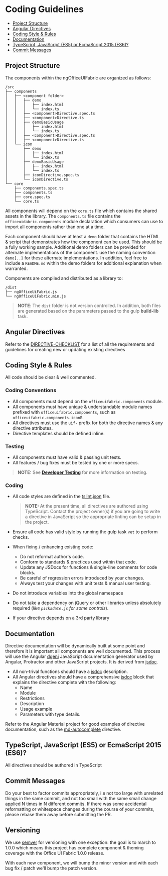 # Coding Guidelines

- [Project Structure](#project-structure)
- [Angular Directives](#angular-directives)
- [Coding Style & Rules](#coding-style--rules)
- [Documentation](#documentation)
- [TypeScript, JavaScript (ES5) or EcmaScript 2015 (ES6)?](#typescript-javascript-es5-or-ecmascript-2015-es6)
- [Commit Messages](#commit-messages)

## Project Structure

The components within the ngOfficeUIFabric are organized as follows:

```
/src
├── components
│   ├── <component folder>
│   │   ├── demo
│   │   │   ├── index.html
│   │   │   └── index.ts
│   │   ├── <component>Directive.spec.ts
│   │   ├── <component>Directive.ts
│   │   ├── demoBasicUsage
│   │   │   ├── index.html
│   │   │   └── index.ts
│   │   ├── <component>Directive.spec.ts
│   │   ├── <component>Directive.ts
│   └── icon
│       ├── demo
│       │   ├── index.html
│       │   └── index.ts
│       ├── demoBasicUsage
│       │   ├── index.html
│       │   └── index.ts
│       ├── iconDirective.spec.ts
│       └── iconDirective.ts
└── core
    ├── components.spec.ts
    ├── components.ts
    ├── core.spec.ts
    └── core.ts
```

All components will depend on the `core.ts` file which contains the shared assets in the library. The `components.ts` file contains the `officeuidabric.components` module declaration which consumers can use to import all components rather than one at a time.

Each component should have at least a `demo` folder that contains the HTML & script that demonstrates how the component can be used. This should be a fully working sample. Additional demo folders can be provided for alternate implementations of the component. use the naming convention `demo[..]` for these alternate implementations. In addition, feel free to include a `README.md` within the demo folders for additional explanation when warranted.

Components are compiled and distributed as a library to:

```
/dist
├── ngOfficeUiFabric.js
└── ngOfficeUiFabric.min.js
```

> **NOTE**: The `dist` folder is not version controlled. In addition, both files are generated based on the parameters passed to the gulp **build-lib** task.

## Angular Directives

Refer to the [DIRECTIVE-CHECKLIST](DIRECTIVE-CHECKLIST.md) for a list of all the requirements and guidelines for creating new or updating existing directives

## Coding Style & Rules

All code should be clear & well commented.

### Coding Conventions
- All components must depend on the `officeuifabric.components` module.
- All components must have unique & understandable module names prefixed with `officeuifabric.components`, such as `officeuifabric.components.iconß`.
- All directives must use the `uif-` prefix for both the directive names & any directive attributes.
- Directive templates should be defined inline.

### Testing

- All components must have valid & passing unit tests.
- All features / bug fixes must be tested by one or more specs.

> **NOTE:** See **[Developer Testing](TESTING.md)** for more information on testing.

### Coding

- All code styles are defined in the [tslint.json](https://github.com/ngOfficeUIFabric/ng-officeuifabric/blob/master/tslint.json) file. 

  > **NOTE:** At the present time, all directives are authored using TypeScript. Contact the project owner(s) if you are going to write a directive in JavaScript so the appropriate linting can be setup in the project.

- Ensure all code has valid style by running the gulp task `vet` to perform checks.
- When fixing / enhancing existing code:
  - Do not reformat author's code.
  - Conform to standards & practices used within that code.
  - Update any JSDocs for functions & single-line comments for code blocks.
  - Be careful of regression errors introduced by your changes.
  - Always test your changes with unit tests & manual user testing.
- Do not introduce variables into the global namespace
- Do not take a dependency on jQuery or other libraries unless absolutely required (*like `pickadate.js` for some controls*).
- If your directive depends on a 3rd party library

## Documentation

Directive documentation will be dynamically built at some point and therefore it is important all components are well documented. This process will use the Angular [dgeni](https://github.com/angular/dgeni) JavaScript documentation generator used by Angular, Protractor and other JavaScript projects. It is derived from [jsdoc](http://usejsdoc.org/). 

- All non-trival functions should have a [jsdoc](http://usejsdoc.org/) description.
- All Angular directives should have a comprehensive [jsdoc](http://usejsdoc.org/) block that explains the directive complete with the following:
  - Name
  - Module
  - Restrictions
  - Description
  - Usage example
  - Parameters with type details.

Refer to the Angular Material project for good examples of directive documentation, such as the [md-autocomplete](https://github.com/angular/material/blob/master/src/components/autocomplete/js/autocompleteDirective.js) directive.

## TypeScript, JavaScript (ES5) or EcmaScript 2015 (ES6)?

All directives should be authored in TypeScript

## Commit Messages

Do your best to factor commits appropriately, i.e not too large with unrelated things in the same commit, and not too small with the same small change applied N times in N different commits. If there was some accidental reformatting or whitespace changes during the course of your commits, please rebase them away before submitting the PR.

## Versioning

We use [semver](http://semver.org/) for versioning with one exception: the goal is to march to 1.0.0 which means this project has complete component & theming coverage with the Office UI Fabric 1.0.0 release.

With each new component, we will bump the minor version and with each bug fix / patch we'll bump the patch version.
